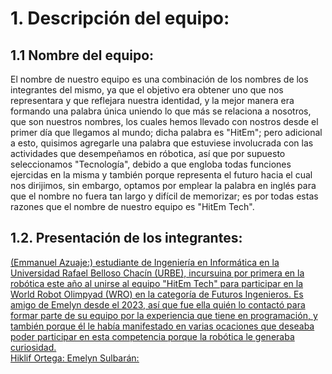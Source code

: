 # 1. Descripción del equipo:
## 1.1 Nombre del equipo:
  El nombre de nuestro equipo es una combinación de los nombres de los integrantes del mismo, ya que el objetivo era obtener uno que nos representara y que reflejara nuestra identidad, y la mejor manera era formando una palabra única uniendo lo que más se relaciona a nosotros, que son nuestros nombres, los cuales hemos llevado con nostros desde el primer día que llegamos al mundo; dicha palabra es "HitEm"; pero adicional a esto, quisimos agregarle una palabra que estuviese involucrada con las actividades que desempeñamos en róbotica, así que por supuesto seleccionamos "Tecnología", debido a que engloba todas funciones ejercidas en la misma y también porque representa el futuro hacia el cual nos dirijimos, sin embargo, optamos por emplear la palabra en inglés para que el nombre no fuera tan largo y difícil de memorizar; es por todas estas razones que el nombre de nuestro equipo es "HitEm Tech".

## 1.2. Presentación de los integrantes:
<ins>(Emmanuel Azuaje:) estudiante de Ingeniería en Informática en la Universidad Rafael Belloso Chacín (URBE), incursuina por primera en la robótica este año al unirse al equipo "HitEm Tech" para participar en la World Robot Olimpyad (WRO) en la categoría de Futuros Ingenieros. Es amigo de Emelyn desde el 2023, así que fue ella quién lo contactó para formar parte de su equipo por la experiencia que tiene en programación, y también porque él le había manifestado en varias ocaciones que deseaba poder participar en esta competencia porque la robótica le generaba curiosidad.  
<ins>Hiklif Ortega:
<ins>Emelyn Sulbarán:
